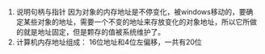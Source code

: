 1. 说明句柄与指针
因为对象的内存地址是不停变化，被windows移动的，要确定某些对象的地址，需要一个不变的地址来存放变化的对象地址，所以它所做的就是地址固定，但是颗存的值被系统维护了。
2. 计算机内存地址组成： 16位地址和4位左偏移，一共有20位
